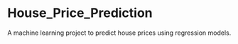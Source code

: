 # House_Price_Prediction
A machine learning project to predict house prices using regression models.

